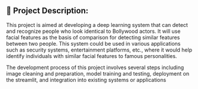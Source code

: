 ## 📌 Project Description:

This project is aimed at developing a deep learning system that can detect and recognize people who look identical to Bollywood actors. 
It will use facial features as the basis of comparison for detecting similar features between two people. 
This system could be used in various applications such as security systems, entertainment platforms, etc., 
where it would help identify individuals with similar facial features to famous personalities. 

The development process of this project involves several steps including image cleaning and preparation, model training and testing, 
deployment on the streamlit, and integration into existing systems or applications 
